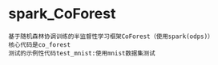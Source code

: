 # spark_CoForest
    基于随机森林协调训练的半监督性学习框架CoForest（使用spark(odps)）
    核心代码是co_forest
    测试的示例性代码test_mnist:使用mnist数据集测试
